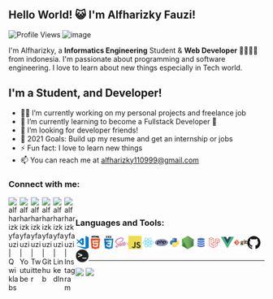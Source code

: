## Hello World! :smiley_cat: I'm Alfharizky Fauzi!
![Profile Views](https://gpvc.arturio.dev/adhiariyadi)
![image](https://img.shields.io/github/followers/alfharizkyfauzi?label=follow&style=social)

I'm Alfharizky, a **Informatics Engineering** Student & **Web Developer** :man_technologist::man_student: from indonesia. I'm passionate about programming and software engineering. I love to learn about new things especially in Tech world. 


## I'm a Student, and  Developer!
- 👷‍♂️ I’m currently working on my personal projects and freelance job
- 🚀 I’m currently learning to become a Fullstack Developer 🤣
- 👋 I’m looking for developer friends!
- 🎯 2021 Goals: Build up my resume and get an internship or jobs
- ⚡ Fun fact: I love to learn new things
- 📫 You can reach me at <a href="mailto:alfharizky110999@gmail.com">alfharizky110999@gmail.com</a>

### Connect with me:

[<img align="left" alt="alfharizkyfauzi | Qwiklabs" width="22px" src="https://cdn.jsdelivr.net/npm/simple-icons@3.10.0/icons/qwiklabs.svg" />][qwiklabs]
[<img align="left" alt="alfharizkyfauzi | Youtube" width="22px" src="https://cdn.jsdelivr.net/npm/simple-icons@3.10.0/icons/youtube.svg" />][youtube]
[<img align="left" alt="alfharizkyfauzi | Twitter" width="22px" src="https://cdn.jsdelivr.net/npm/simple-icons@3.10.0/icons/twitter.svg" />][twitter]
[<img align="left" alt="alfharizkyfauzi | Github" width="22px" src="https://cdn.jsdelivr.net/npm/simple-icons@3.10.0/icons/github.svg" />][github]
[<img align="left" alt="alfharizkyfauzi | LinkedIn" width="22px" src="https://cdn.jsdelivr.net/npm/simple-icons@v3/icons/linkedin.svg" />][linkedin]
[<img align="left" alt="alfharizkyfauzi | Instagram" width="22px" src="https://cdn.jsdelivr.net/npm/simple-icons@v3/icons/instagram.svg" />][instagram]

<br />

### Languages and Tools:

<img align="left" alt="Visual Studio Code" width="26px" src="https://raw.githubusercontent.com/github/explore/80688e429a7d4ef2fca1e82350fe8e3517d3494d/topics/visual-studio-code/visual-studio-code.png" />
<img align="left" alt="HTML5" width="26px" src="https://raw.githubusercontent.com/github/explore/80688e429a7d4ef2fca1e82350fe8e3517d3494d/topics/html/html.png" />
<img align="left" alt="CSS3" width="26px" src="https://raw.githubusercontent.com/github/explore/80688e429a7d4ef2fca1e82350fe8e3517d3494d/topics/css/css.png" />
<img align="left" alt="Sass" width="26px" src="https://raw.githubusercontent.com/github/explore/80688e429a7d4ef2fca1e82350fe8e3517d3494d/topics/sass/sass.png" />
<img align="left" alt="JavaScript" width="26px" src="https://raw.githubusercontent.com/github/explore/80688e429a7d4ef2fca1e82350fe8e3517d3494d/topics/javascript/javascript.png" />
<img align="left" alt="React" width="26px" src="https://raw.githubusercontent.com/github/explore/80688e429a7d4ef2fca1e82350fe8e3517d3494d/topics/react/react.png" />
<img align="left" alt="Php" width="26px" src="https://raw.githubusercontent.com/github/explore/80688e429a7d4ef2fca1e82350fe8e3517d3494d/topics/php/php.png" />
<img align="left" alt="Python" width="26px" src="https://raw.githubusercontent.com/github/explore/80688e429a7d4ef2fca1e82350fe8e3517d3494d/topics/python/python.png" />
<img align="left" alt="Node.js" width="26px" src="https://raw.githubusercontent.com/github/explore/80688e429a7d4ef2fca1e82350fe8e3517d3494d/topics/nodejs/nodejs.png" />
<img align="left" alt="SQL" width="26px" src="https://raw.githubusercontent.com/github/explore/80688e429a7d4ef2fca1e82350fe8e3517d3494d/topics/sql/sql.png" />
<img align="left" alt="Laravel" width="26px" src="https://raw.githubusercontent.com/github/explore/80688e429a7d4ef2fca1e82350fe8e3517d3494d/topics/laravel/laravel.png" />
<img align="left" alt="VueJs" width="26px" src="https://raw.githubusercontent.com/github/explore/80688e429a7d4ef2fca1e82350fe8e3517d3494d/topics/vue/vue.png" />
<img align="left" alt="Git" width="26px" src="https://raw.githubusercontent.com/github/explore/80688e429a7d4ef2fca1e82350fe8e3517d3494d/topics/git/git.png" />
<img align="left" alt="GitHub" width="26px" src="https://raw.githubusercontent.com/github/explore/78df643247d429f6cc873026c0622819ad797942/topics/github/github.png" />
<img align="left" alt="Terminal" width="26px" src="https://raw.githubusercontent.com/github/explore/80688e429a7d4ef2fca1e82350fe8e3517d3494d/topics/terminal/terminal.png" />

<br />
<br />

---


<p>
    <img src="https://github-readme-stats.vercel.app/api?username=alfharizkyfauzi&theme=radical&show_icons=true&include_all_commits=true&count_private=true&hide_border=true" height=178 />
    <img src="https://github-readme-stats.vercel.app/api/top-langs/?username=alfharizkyfauzi&theme=radical&layout=compact&langs_count=8" height=178 />
</p>


[qwiklabs]: https://google.qwiklabs.com/public_profiles/708e6cb0-38dc-4d3f-b19a-7878e3353b3e
[youtube]: https://www.youtube.com/channel/UCuVJAKhCsG99kMxrUzK32fQ
[instagram]: https://www.instagram.com/alfharizky/
[twitter]: https://twitter.com/AlfharizkyFauzi
[github]: https://github.com/alfharizkyfauzi/
[linkedin]: https://www.linkedin.com/in/alfharizkyfauzi/
